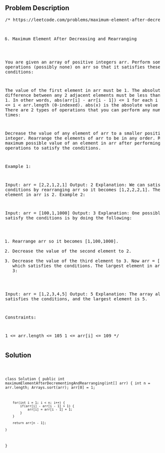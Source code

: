 <!--
<style>
  body { font-family: Arial, sans-serif; }
  .container { max-width: 600px; margin: auto; padding: 20px; }
  .comment-block { background-color: #f9f9f9; padding: 10px; border-left: 5px solid #ccc; }
  .code-block { background-color: #f4f4f4; padding: 10px; border: 1px solid #ddd; }
</style>
-->

<div class='container'>
<h2>Problem Description</h2>
<div class='comment-block'>
<pre>
/* https://leetcode.com/problems/maximum-element-after-decreasing-and-rearranging/

1846. Maximum Element After Decreasing and Rearranging

You are given an array of positive integers arr. 
Perform some operations (possibly none) on arr so that it satisfies these conditions:

The value of the first element in arr must be 1.
The absolute difference between any 2 adjacent elements must be less than or equal to 1. 
In other words, abs(arr[i] - arr[i - 1]) <= 1 for each i where 
1 <= i < arr.length (0-indexed). abs(x) is the absolute value of x.
There are 2 types of operations that you can perform any number of times:

Decrease the value of any element of arr to a smaller positive integer.
Rearrange the elements of arr to be in any order.
Return the maximum possible value of an element in arr after performing the operations 
to satisfy the conditions.

 

Example 1:

Input: arr = [2,2,1,2,1]
Output: 2
Explanation: 
We can satisfy the conditions by rearranging arr so it becomes [1,2,2,2,1].
The largest element in arr is 2.
Example 2:

Input: arr = [100,1,1000]
Output: 3
Explanation: 
One possible way to satisfy the conditions is by doing the following:
1. Rearrange arr so it becomes [1,100,1000].
2. Decrease the value of the second element to 2.
3. Decrease the value of the third element to 3.
Now arr = [1,2,3], which satisfies the conditions.
The largest element in arr is 3.
Example 3:

Input: arr = [1,2,3,4,5]
Output: 5
Explanation: The array already satisfies the conditions, and the largest element is 5.
 

Constraints:

1 <= arr.length <= 105
1 <= arr[i] <= 109
*/
</pre>
</div>

<h2>Solution</h2>
<div class='code-block'>
<pre><code class='language-java'>

class Solution {
    public int maximumElementAfterDecrementingAndRearranging(int[] arr) {
        int n = arr.length;
        Arrays.sort(arr);
        arr[0] = 1;

        for(int i = 1; i < n; i++) {
            if(arr[i] - arr[i - 1] > 1) {
                arr[i] = arr[i - 1] + 1;
            }
        }

        return arr[n - 1];
        
    }
}</code></pre>
</div>
</div>
